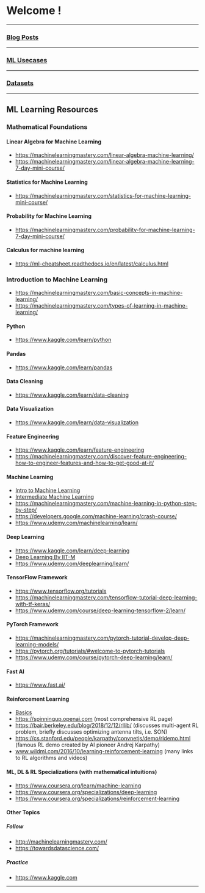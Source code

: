 # Welcome !
---

### [Blog Posts](/docs/blog_posts.md)
---

### [ML Usecases](/docs/ml_usecases.md)
---

### [Datasets](/docs/datasets.md)
---

## ML Learning Resources

### Mathematical Foundations

#### Linear Algebra for Machine Learning

- https://machinelearningmastery.com/linear-algebra-machine-learning/
- https://machinelearningmastery.com/linear-algebra-machine-learning-7-day-mini-course/

####  Statistics for Machine Learning

- https://machinelearningmastery.com/statistics-for-machine-learning-mini-course/

####  Probability for Machine Learning

- https://machinelearningmastery.com/probability-for-machine-learning-7-day-mini-course/

####  Calculus for machine learning

- https://ml-cheatsheet.readthedocs.io/en/latest/calculus.html


### Introduction to Machine Learning

- https://machinelearningmastery.com/basic-concepts-in-machine-learning/
- https://machinelearningmastery.com/types-of-learning-in-machine-learning/

####  Python

- https://www.kaggle.com/learn/python

####  Pandas

- https://www.kaggle.com/learn/pandas

####  Data Cleaning

- https://www.kaggle.com/learn/data-cleaning

####  Data Visualization

- https://www.kaggle.com/learn/data-visualization

####  Feature Engineering

- https://www.kaggle.com/learn/feature-engineering
- https://machinelearningmastery.com/discover-feature-engineering-how-to-engineer-features-and-how-to-get-good-at-it/

#### Machine Learning

- [Intro to Machine Learning](https://www.kaggle.com/learn/intro-to-machine-learning)
- [Intermediate Machine Learning](https://www.kaggle.com/learn/intermediate-machine-learning)
- https://machinelearningmastery.com/machine-learning-in-python-step-by-step/
- https://developers.google.com/machine-learning/crash-course/
- https://www.udemy.com/machinelearning/learn/

####  Deep Learning

- https://www.kaggle.com/learn/deep-learning
- [Deep Learning By IIT-M](https://www.youtube.com/playlist?list=PLyqSpQzTE6M9gCgajvQbc68Hk_JKGBAYT)
- https://www.udemy.com/deeplearning/learn/

#### TensorFlow Framework

- https://www.tensorflow.org/tutorials
- https://machinelearningmastery.com/tensorflow-tutorial-deep-learning-with-tf-keras/
- https://www.udemy.com/course/deep-learning-tensorflow-2/learn/

####  PyTorch Framework

- https://machinelearningmastery.com/pytorch-tutorial-develop-deep-learning-models/
- https://pytorch.org/tutorials/#welcome-to-pytorch-tutorials
- https://www.udemy.com/course/pytorch-deep-learning/learn/

#### Fast AI

- https://www.fast.ai/

#### Reinforcement Learning

- [Basics](https://www.kaggle.com/learn/intro-to-game-ai-and-reinforcement-learning)
- https://spinningup.openai.com (most comprehensive RL page)
- https://bair.berkeley.edu/blog/2018/12/12/rllib/ (discusses multi-agent RL problem, briefly discusses optimizing antenna tilts, i.e. SON)
- https://cs.stanford.edu/people/karpathy/convnetjs/demo/rldemo.html (famous RL demo created by AI pioneer Andrej Karpathy)
- www.wildml.com/2016/10/learning-reinforcement-learning (many links to RL algorithms and videos)

####  ML, DL & RL Specializations (with mathematical intuitions)

- https://www.coursera.org/learn/machine-learning
- https://www.coursera.org/specializations/deep-learning
- https://www.coursera.org/specializations/reinforcement-learning

####  Other Topics
##### Follow

- http://machinelearningmastery.com/
- https://towardsdatascience.com/

#####  Practice

- https://www.kaggle.com

---
